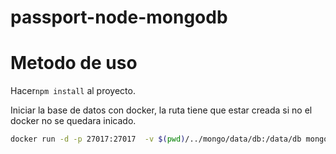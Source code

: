 # passport-node-mongodb
# Metodo de uso 
Hacer`npm install` al proyecto.

Iniciar la base de datos con docker, la ruta tiene que estar creada si no el docker no se quedara inicado. 

```bash
docker run -d -p 27017:27017  -v $(pwd)/../mongo/data/db:/data/db mongo
```
